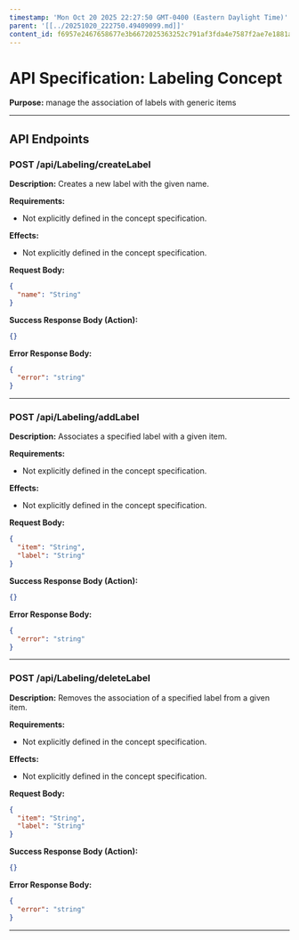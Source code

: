 ```yaml
---
timestamp: 'Mon Oct 20 2025 22:27:50 GMT-0400 (Eastern Daylight Time)'
parent: '[[../20251020_222750.49409099.md]]'
content_id: f6957e2467658677e3b6672025363252c791af3fda4e7587f2ae7e1881adb891
---
```


# API Specification: Labeling Concept

**Purpose:** manage the association of labels with generic items

***

## API Endpoints

### POST /api/Labeling/createLabel

**Description:** Creates a new label with the given name.

**Requirements:**

* Not explicitly defined in the concept specification.

**Effects:**

* Not explicitly defined in the concept specification.

**Request Body:**

```json
{
  "name": "String"
}
```

**Success Response Body (Action):**

```json
{}
```

**Error Response Body:**

```json
{
  "error": "string"
}
```

***

### POST /api/Labeling/addLabel

**Description:** Associates a specified label with a given item.

**Requirements:**

* Not explicitly defined in the concept specification.

**Effects:**

* Not explicitly defined in the concept specification.

**Request Body:**

```json
{
  "item": "String",
  "label": "String"
}
```

**Success Response Body (Action):**

```json
{}
```

**Error Response Body:**

```json
{
  "error": "string"
}
```

***

### POST /api/Labeling/deleteLabel

**Description:** Removes the association of a specified label from a given item.

**Requirements:**

* Not explicitly defined in the concept specification.

**Effects:**

* Not explicitly defined in the concept specification.

**Request Body:**

```json
{
  "item": "String",
  "label": "String"
}
```

**Success Response Body (Action):**

```json
{}
```

**Error Response Body:**

```json
{
  "error": "string"
}
```

***
